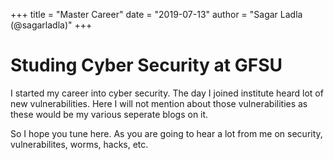 +++
title = "Master Career"
date = "2019-07-13"
author = "Sagar Ladla (@sagarladla)"
+++

# Studing Cyber Security at GFSU

I started my career into cyber security. The day I joined institute heard lot of new vulnerabilities. Here I will not mention about those
vulnerabilities as these would be my various seperate blogs on it.

So I hope you tune here. As you are going to hear a lot from me on security, vulnerabilites, worms, hacks, etc.
